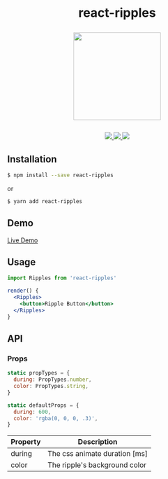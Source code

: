 <h1 align="center">
  react-ripples
  <p>
    <img width="200" src="https://raw.githubusercontent.com/rwu823/react-ripples/master/assets/logo.png"/>
  </p>
</h1>

<p align="center">
  <a href="https://www.npmjs.org/package/react-ripples" target="_blank">
    <img src="https://flat.badgen.net/npm/v/react-ripples"/>
  </a>
  <a href="https://circleci.com/gh/rwu823/react-ripples" alt="Build Status">
    <img src="https://flat.badgen.net/circleci/github/rwu823/react-ripples/master" />
  </a>
  <a href="https://codecov.io/github/rwu823/react-ripples" target="_blank">
    <img src="https://flat.badgen.net/codecov/c/github/rwu823/react-ripples"/>
  </a>
</p>


## Installation

```sh
$ npm install --save react-ripples
```

or

```sh
$ yarn add react-ripples
```

## Demo

[Live Demo](https://rwu823.github.io/react-ripples)

## Usage

```jsx
import Ripples from 'react-ripples'

render() {
  <Ripples>
    <button>Ripple Button</button>
  </Ripples>
}
```

## API

### Props

```javascript
static propTypes = {
  during: PropTypes.number,
  color: PropTypes.string,
}

static defaultProps = {
  during: 600,
  color: 'rgba(0, 0, 0, .3)',
}
```

| Property | Description                   |
| -------- | ----------------------------- |
| during   | The css animate duration [ms] |
| color    | The ripple's background color |
